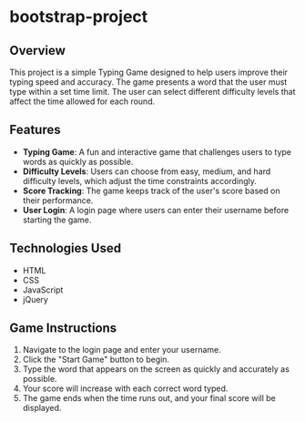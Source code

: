 # bootstrap-project

## Overview
This project is a simple Typing Game designed to help users improve their typing speed and accuracy. The game presents a word that the user must type within a set time limit. The user can select different difficulty levels that affect the time allowed for each round.

## Features
- **Typing Game**: A fun and interactive game that challenges users to type words as quickly as possible.
- **Difficulty Levels**: Users can choose from easy, medium, and hard difficulty levels, which adjust the time constraints accordingly.
- **Score Tracking**: The game keeps track of the user's score based on their performance.
- **User  Login**: A login page where users can enter their username before starting the game.

## Technologies Used
- HTML
- CSS
- JavaScript
- jQuery

## Game Instructions
1. Navigate to the login page and enter your username.
2. Click the "Start Game" button to begin.
3. Type the word that appears on the screen as quickly and accurately as possible.
4. Your score will increase with each correct word typed.
5. The game ends when the time runs out, and your final score will be displayed.
